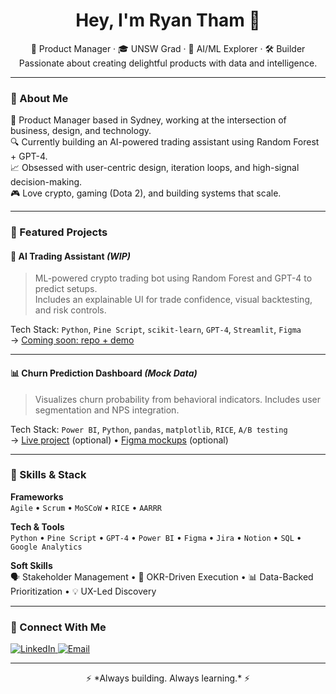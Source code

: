 <h1 align="center">Hey, I'm Ryan Tham 👋</h1>
<p align="center">
  💼 Product Manager · 🎓 UNSW Grad · 🧠 AI/ML Explorer · 🛠️ Builder<br/>
  Passionate about creating delightful products with data and intelligence.
</p>

---

### 📌 About Me

🎯 Product Manager based in Sydney, working at the intersection of business, design, and technology.  
🔍 Currently building an AI-powered trading assistant using Random Forest + GPT-4.  
📈 Obsessed with user-centric design, iteration loops, and high-signal decision-making.  
🎮 Love crypto, gaming (Dota 2), and building systems that scale.

---

### 🚀 Featured Projects

#### 🧠 AI Trading Assistant *(WIP)*
> ML-powered crypto trading bot using Random Forest and GPT-4 to predict setups.  
> Includes an explainable UI for trade confidence, visual backtesting, and risk controls.

Tech Stack: `Python`, `Pine Script`, `scikit-learn`, `GPT-4`, `Streamlit`, `Figma`  
→ [Coming soon: repo + demo]()

---

#### 📊 Churn Prediction Dashboard *(Mock Data)*
> Visualizes churn probability from behavioral indicators. Includes user segmentation and NPS integration.

Tech Stack: `Power BI`, `Python`, `pandas`, `matplotlib`, `RICE`, `A/B testing`  
→ [Live project]() (optional) • [Figma mockups]() (optional)

---

### 🧰 Skills & Stack

**Frameworks**  
`Agile` • `Scrum` • `MoSCoW` • `RICE` • `AARRR`  

**Tech & Tools**  
`Python` • `Pine Script` • `GPT-4` • `Power BI` • `Figma` • `Jira` • `Notion` • `SQL` • `Google Analytics`

**Soft Skills**  
🗣️ Stakeholder Management • 🎯 OKR-Driven Execution • 📊 Data-Backed Prioritization • 💡 UX-Led Discovery

---

### 🔗 Connect With Me

<p align="left">
  <a href="https://www.linkedin.com/in/ryan-tham-106882218" target="_blank">
    <img alt="LinkedIn" src="https://img.shields.io/badge/LinkedIn-blue?style=flat&logo=linkedin" />
  </a>
  <a href="mailto:ryantham123@gmail.com">
    <img alt="Email" src="https://img.shields.io/badge/Email-%23D14836?style=flat&logo=gmail&logoColor=white" />
  </a>
</p>

---

<p align="center">
  ⚡️ *Always building. Always learning.* ⚡️
</p>
